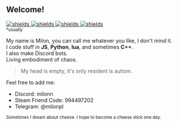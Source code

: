 ## Welcome!
[![shields](https://img.shields.io/badge/sleep-deprived-orange?style=for-the-badge) ![shields](https://img.shields.io/badge/powered%20by-coffee-orange?style=for-the-badge) ![shields](https://img.shields.io/badge/works-80%25%20of%20the%20time*-blue?style=for-the-badge) ![shields](https://img.shields.io/badge/The%20voices-are%20getting%20louder-yellow?style=for-the-badge)](https://shields.io/)\
<sub> *usually </sub>

My name is Milon, you can call me whatever you like, I don't mind it.\
I code stuff in **JS**, **Python**, **lua**, and sometimes **C++**.\
I also make Discord bots.\
Living embodiment of chaos.

> My head is empty, it's only resident is autism.

Feel free to add me:
* Discord: milonn
* Steam Friend Code: 994497202
* Telegram: @milonpl



<sub> Sometimes I dream about cheese. I hope to become a cheese stick one day. </sub>
